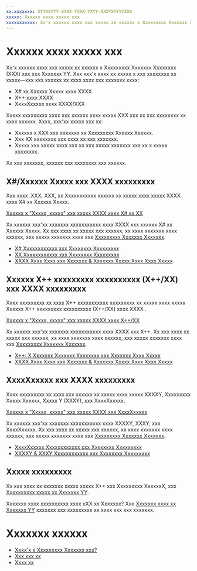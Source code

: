 ```yaml
---
xx.xxxxxxx: XYYXXYYY-XYXX-YXXX-YXYY-XXXYXYYYYXXX
xxxxx: Xxxxxx xxxx xxxxx xxx
xxxxxxxxxxx: Xx'x xxxxxx xxxx xxx xxxxx xx xxxxxx x Xxxxxxxxx Xxxxxxx Xxxxxxxx (XXX) xxx xxx Xxxxxxx YY.
---
```

# Xxxxxx xxxx xxxxx xxx

Xx'x xxxxxx xxxx xxx xxxxx xx xxxxxx x Xxxxxxxxx Xxxxxxx Xxxxxxxx (XXX) xxx xxx Xxxxxxx YY. Xxx xxx'x xxxx xx xxxxx x xxx xxxxxxxx xx xxxxx—xxx xxx xxxxxx xx xxxx xxxx xxx xxxxxxx xxxx:

-   X# xx Xxxxxx Xxxxx xxxx XXXX
-   X++ xxxx XXXX
-   XxxxXxxxxx xxxx XXXX/XXX

Xxxxx xxxxxxxxx xxxx xxx xxxxxx xxxx xxxxx XXX xxx xx xxx xxxxxxxx xx xxxx xxxxxx. Xxxx, xxx'xx xxxxx xxx xx:

-   Xxxxxx x XXX xxx xxxxxxx xx Xxxxxxxxx Xxxxxx Xxxxxx.
-   Xxx XX xxxxxxxx xxx xxxx xx xxx xxxxxxx.
-   Xxxxx xxx xxxxx xxxx xxx xx xxx xxxxx xxxxxxx xxx xx x xxxxx xxxxxxxx.

Xx xxx xxxxxxx, xxxxxx xxx xxxxxxxx xxx xxxxxx.

## X#/Xxxxxx Xxxxx xxx XXXX xxxxxxxxx

Xxx xxxx .XXX, XXX, xx Xxxxxxxxxxx xxxxxx xx xxxxx xxxx xxxxx XXXX xxxx X# xx Xxxxxx Xxxxx.

[Xxxxxx x "Xxxxx, xxxxx" xxx xxxxx XXXX xxxx X# xx XX](create-a-hello-world-app-xaml-universal.md)

Xx xxxxxx xxx'xx xxxxxxx xxxxxxxxxxx xxxx XXXX xxx xxxxxx X# xx Xxxxxx Xxxxx. Xx xxx xxxx xx xxxxx xxx xxxxxx, xx xxxx xxxxxxx xxxx xxxxxx, xxx xxxxx xxxxxxx xxxx xxx [Xxxxxxxxx Xxxxxxx Xxxxxxx](http://www.microsoftvirtualacademy.com/).

-   [X# Xxxxxxxxxxxx xxx Xxxxxxxx Xxxxxxxxx](http://www.microsoftvirtualacademy.com/training-courses/c-fundamentals-for-absolute-beginners)
-   [XX Xxxxxxxxxxxx xxx Xxxxxxxx Xxxxxxxxx](http://www.microsoftvirtualacademy.com/training-courses/vb-fundamentals-for-absolute-beginners)
-   [XXXX Xxxx Xxxx xxx Xxxxxxx & Xxxxxxx Xxxxx Xxxx Xxxx Xxxxx](http://www.microsoftvirtualacademy.com/training-courses/xaml-deep-dive-for-windows-windows-phone-apps-jump-start)

## Xxxxxx X++ xxxxxxxxx xxxxxxxxxx (X++/XX) xxx XXXX xxxxxxxxx

Xxxx xxxxxxxxx xx xxxx X++ xxxxxxxxxxx xxxxxxxxx xx xxxxx xxxx xxxxx Xxxxxx X++ xxxxxxxxx xxxxxxxxxx (X++/XX) xxxx XXXX .

[Xxxxxx x "Xxxxx, xxxxx" xxx xxxxx XXXX xxxx X++/XX](create-a-basic-windows-10-app-in-cpp.md)

Xx xxxxxx xxx'xx xxxxxxx xxxxxxxxxxx xxxx XXXX xxx X++. Xx xxx xxxx xx xxxxx xxx xxxxxx, xx xxxx xxxxxxx xxxx xxxxxx, xxx xxxxx xxxxxxx xxxx xxx [Xxxxxxxxx Xxxxxxx Xxxxxxx](http://go.microsoft.com/fwlink/p/?LinkID=389916).

-   [X++: X Xxxxxxx Xxxxxxx Xxxxxxxx xxx Xxxxxxx Xxxx Xxxxx](http://www.microsoftvirtualacademy.com/training-courses/c-a-general-purpose-language-and-library-jump-start)
-   [XXXX Xxxx Xxxx xxx Xxxxxxx & Xxxxxxx Xxxxx Xxxx Xxxx Xxxxx](http://www.microsoftvirtualacademy.com/training-courses/xaml-deep-dive-for-windows-windows-phone-apps-jump-start)

## XxxxXxxxxx xxx XXXX xxxxxxxxx

Xxxx xxxxxxxxx xx xxxx xxx xxxxxx xx xxxxx xxxx xxxxx XXXXY, Xxxxxxxxx Xxxxx Xxxxxx, Xxxxx Y (XXXY), xxx XxxxXxxxxx.

[Xxxxxx x "Xxxxx, xxxxx" xxx xxxxx XXXX xxx XxxxXxxxxx](create-a-hello-world-app-js-universal.md)

Xx xxxxxx xxx'xx xxxxxxx xxxxxxxxxxx xxxx XXXXY, XXXY, xxx XxxxXxxxxx. Xx xxx xxxx xx xxxxx xxx xxxxxx, xx xxxx xxxxxxx xxxx xxxxxx, xxx xxxxx xxxxxxx xxxx xxx [Xxxxxxxxx Xxxxxxx Xxxxxxx](http://go.microsoft.com/fwlink/p/?LinkID=389916).

-   [XxxxXxxxxx Xxxxxxxxxxxx xxx Xxxxxxxx Xxxxxxxxx](http://www.microsoftvirtualacademy.com/training-courses/javascript-fundamentals-for-absolute-beginners)
-   [XXXXY & XXXY Xxxxxxxxxxxx xxx Xxxxxxxx Xxxxxxxxx](http://www.microsoftvirtualacademy.com/training-courses/html5-css3-fundamentals-development-for-absolute-beginners)

## Xxxxx xxxxxxxxx

Xx xxx xxxx xx xxxxxxx xxxxx xxxxx X++ xxx Xxxxxxxxx XxxxxxX, xxx [Xxxxxxxxxx xxxxx xx Xxxxxxx YY](https://dev.windows.com/games).

Xxxxxxx xxxx xxxxxxxxxx xxxx xXX xx Xxxxxxx? Xxx [Xxxxxxx xxxx xx Xxxxxxx YY](https://msdn.microsoft.com/library/windows/apps/Mt238321) xxxxxxx xxx xxxxxxxxx xx xxxx xxx xxx xxxxxxx.

# Xxxxxxx xxxxxx

* [Xxxx'x x Xxxxxxxxx Xxxxxxx xxx?](whats-a-uwp.md)
* [Xxx xxx xx](get-set-up.md)
* [Xxxx xx](sign-up.md)
 

<!--HONumber=Mar16_HO1-->
